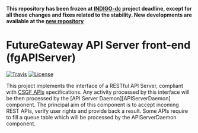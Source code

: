 **This repository has been frozen at [INDIGO-dc](https://www.indigo-datacloud.eu) project deadline, except for all those changes and fixes related to the stability. New developments are available at the [new repository](https://github.com/FutureGatewayFramework)**

# FutureGateway API Server front-end (fgAPIServer)
[![Travis](http://img.shields.io/travis/FutureGateway/geAPIServer/master.png)](https://travis-ci.org/FutureGateway/geAPIServer)
[![License](https://img.shields.io/github/license/FutureGateway/geAPIServer.svg?style?flat)](http://www.apache.org/licenses/LICENSE-2.0.txt)

This project implements the interface of a RESTful API Server, compliant with [CSGF APIs][specs] specifications. Any activity processed by this interface will be then processed by the [API Server Daemon][APIServerDaemon] component.
The principal aim of this component is to accept incoming REST APIs, verify user rights and provide back a result. Some APIs require to fill a queue table which will be processed by the APIServerDaemon component. 

   [specs]: <http://docs.csgfapis.apiary.io/#reference/v1.0/application/create-a-task>
   [CSGF]: <https://www.catania-science-gateways.it>
   [API Server Daemon]: <https://github.com/FutureGateway/APIServerDaemon>
